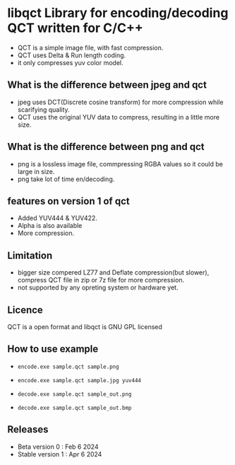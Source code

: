 # libqct Library for encoding/decoding QCT written for C/C++
- QCT is a simple image file, with fast compression.
- QCT uses Delta & Run length coding.
- it only compresses yuv color model.
## What is the difference between jpeg and qct
- jpeg uses DCT(Discrete cosine transform) for more compression while scarifying quality.
- QCT uses the original YUV data to compress, resulting in a little more size.
## What is the difference between png and qct
- png is a lossless image file, commpressing RGBA values so it could be large in size.
- png take lot of time en/decoding.
## features on version 1 of qct 
- Added YUV444 & YUV422.
- Alpha is also available
- More compression.
## Limitation
- bigger size compered LZ77 and Deflate compression(but slower), compress QCT file in zip or 7z file for more compression.
- not supported by any opreting system or hardware yet.
## Licence
QCT is a open format and libqct is GNU GPL licensed
## How to use example
-     encode.exe sample.qct sample.png
-     encode.exe sample.qct sample.jpg yuv444
-     decode.exe sample.qct sample_out.png
-     decode.exe sample.qct sample_out.bmp
## Releases
- Beta version 0 : Feb 6 2024
- Stable version 1 : Apr 6 2024
